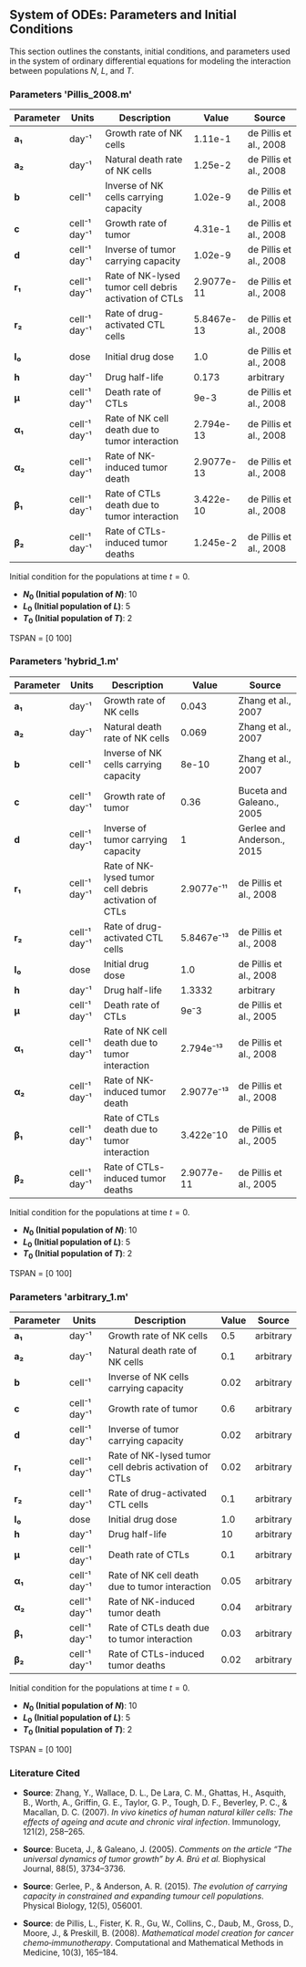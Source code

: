 ## System of ODEs: Parameters and Initial Conditions

This section outlines the constants, initial conditions, and parameters used in the system of ordinary differential equations for modeling the interaction between populations $N$, $L$, and $T$.

### Parameters 'Pillis_2008.m'
| **Parameter** | **Units**          | **Description**                                                   | **Value** | **Source**                                                                 |
|---------------|--------------------|-------------------------------------------------------------------|-----------------------------|---------------------------------------------------------------------------|
| **a₁**        | day⁻¹              | Growth rate of NK cells                                           | 1.11e-1                       | de Pillis et al., 2008                                                         |
| **a₂**        | day⁻¹              | Natural death rate of NK cells                                     | 1.25e-2                       | de Pillis et al., 2008                                                         |
| **b**         | cell⁻¹             | Inverse of NK cells carrying capacity                              | 1.02e-9                       | de Pillis et al., 2008                                                         |
| **c**         | cell⁻¹ day⁻¹      | Growth rate of tumor                                              | 4.31e-1                        | de Pillis et al., 2008                                                     |
| **d**         | cell⁻¹ day⁻¹      | Inverse of tumor carrying capacity                                 | 1.02e-9                           | de Pillis et al., 2008                                                   |
| **r₁**        | cell⁻¹ day⁻¹      | Rate of NK-lysed tumor cell debris activation of CTLs             | 2.9077e-11                  | de Pillis et al., 2008                                                     |
| **r₂**        | cell⁻¹ day⁻¹      | Rate of drug-activated CTL cells                                   | 5.8467e-13                  | de Pillis et al., 2008                                                     |
| **I₀**        | dose               | Initial drug dose                                                  | 1.0                         | de Pillis et al., 2008                                                     |
| **h**         | day⁻¹              | Drug half-life                                                     | 0.173                      | arbitrary                                                     |
| **μ**         | cell⁻¹ day⁻¹      | Death rate of CTLs                                                 | 9e-3                        | de Pillis et al., 2008                                                     |
| **α₁**        | cell⁻¹ day⁻¹      | Rate of NK cell death due to tumor interaction                     | 2.794e-13                   | de Pillis et al., 2008                                                     |
| **α₂**        | cell⁻¹ day⁻¹      | Rate of NK-induced tumor death                                     | 2.9077e-13                  | de Pillis et al., 2008                                                     |
| **β₁**        | cell⁻¹ day⁻¹      | Rate of CTLs death due to tumor interaction                        | 3.422e-10                   | de Pillis et al., 2008                                                     |
| **β₂**        | cell⁻¹ day⁻¹      | Rate of CTLs-induced tumor deaths                                  | 1.245e-2                  | de Pillis et al., 2008                                                     |

Initial condition for the populations at time $t = 0$.

- **$N_0$ (Initial population of $N$)**: 10
- **$L_0$ (Initial population of $L$)**: 5
- **$T_0$ (Initial population of $T$)**: 2

TSPAN = [0 100]

### Parameters 'hybrid_1.m'
| **Parameter** | **Units**          | **Description**                                                   | **Value** | **Source**                                                                 |
|---------------|--------------------|-------------------------------------------------------------------|-----------------------------|---------------------------------------------------------------------------|
| **a₁**        | day⁻¹              | Growth rate of NK cells                                           | 0.043                       | Zhang et al., 2007                                                         |
| **a₂**        | day⁻¹              | Natural death rate of NK cells                                     | 0.069                       | Zhang et al., 2007                                                         |
| **b**         | cell⁻¹             | Inverse of NK cells carrying capacity                              | 8e-10                       | Zhang et al., 2007                                                         |
| **c**         | cell⁻¹ day⁻¹      | Growth rate of tumor                                              | 0.36                        | Buceta and Galeano., 2005                                                     |
| **d**         | cell⁻¹ day⁻¹      | Inverse of tumor carrying capacity                                 | 1                           | Gerlee and Anderson., 2015                                                    |
| **r₁**        | cell⁻¹ day⁻¹      | Rate of NK-lysed tumor cell debris activation of CTLs             | 2.9077e⁻¹¹                  | de Pillis et al., 2008                                                      |
| **r₂**        | cell⁻¹ day⁻¹      | Rate of drug-activated CTL cells                                   | 5.8467e⁻¹³                  | de Pillis et al., 2008                                                     |
| **I₀**        | dose               | Initial drug dose                                                  | 1.0                         | de Pillis et al., 2008                                                     |
| **h**         | day⁻¹              | Drug half-life                                                     | 1.3332                      | arbitrary                                                     |
| **μ**         | cell⁻¹ day⁻¹      | Death rate of CTLs                                                 | 9e⁻3                        | de Pillis et al., 2005                                                     |
| **α₁**        | cell⁻¹ day⁻¹      | Rate of NK cell death due to tumor interaction                     | 2.794e⁻¹³                   | de Pillis et al., 2008                                                     |
| **α₂**        | cell⁻¹ day⁻¹      | Rate of NK-induced tumor death                                     | 2.9077e⁻¹³                  | de Pillis et al., 2008                                                     |
| **β₁**        | cell⁻¹ day⁻¹      | Rate of CTLs death due to tumor interaction                        | 3.422e⁻10                   | de Pillis et al., 2005                                                     |
| **β₂**        | cell⁻¹ day⁻¹      | Rate of CTLs-induced tumor deaths                                  | 2.9077e-11                  | de Pillis et al., 2005                                                     

Initial condition for the populations at time $t = 0$.

- **$N_0$ (Initial population of $N$)**: 10
- **$L_0$ (Initial population of $L$)**: 5
- **$T_0$ (Initial population of $T$)**: 2

TSPAN = [0 100]

### Parameters 'arbitrary_1.m'
| **Parameter** | **Units**          | **Description**                                                   | **Value** | **Source**                                                                 |
|---------------|--------------------|-------------------------------------------------------------------|-----------------------------|---------------------------------------------------------------------------|
| **a₁**        | day⁻¹              | Growth rate of NK cells                                           | 0.5                       | arbitrary                                                         |
| **a₂**        | day⁻¹              | Natural death rate of NK cells                                     | 0.1                       | arbitrary                                                         |
| **b**         | cell⁻¹             | Inverse of NK cells carrying capacity                              | 0.02                       | arbitrary                                                         |
| **c**         | cell⁻¹ day⁻¹      | Growth rate of tumor                                              | 0.6                        | arbitrary                                                    |
| **d**         | cell⁻¹ day⁻¹      | Inverse of tumor carrying capacity                                 | 0.02                           | arbitrary                                                   |
| **r₁**        | cell⁻¹ day⁻¹      | Rate of NK-lysed tumor cell debris activation of CTLs             | 0.02                  | arbitrary                                                     |
| **r₂**        | cell⁻¹ day⁻¹      | Rate of drug-activated CTL cells                                   | 0.1                 | arbitrary                                                  |
| **I₀**        | dose               | Initial drug dose                                                  | 1.0                         | arbitrary                                                   |
| **h**         | day⁻¹              | Drug half-life                                                     | 10                      | arbitrary                                                   |
| **μ**         | cell⁻¹ day⁻¹      | Death rate of CTLs                                                 | 0.1                        | arbitrary                                                  |
| **α₁**        | cell⁻¹ day⁻¹      | Rate of NK cell death due to tumor interaction                     | 0.05                   | arbitrary                                               |
| **α₂**        | cell⁻¹ day⁻¹      | Rate of NK-induced tumor death                                     | 0.04                  | arbitrary                                                   |
| **β₁**        | cell⁻¹ day⁻¹      | Rate of CTLs death due to tumor interaction                        | 0.03                   | arbitrary                                              |
| **β₂**        | cell⁻¹ day⁻¹      | Rate of CTLs-induced tumor deaths                                  | 0.02                  | arbitrary                                                   

Initial condition for the populations at time $t = 0$.

- **$N_0$ (Initial population of $N$)**: 10
- **$L_0$ (Initial population of $L$)**: 5
- **$T_0$ (Initial population of $T$)**: 2

TSPAN = [0 100]

### Literature Cited


- **Source**: Zhang, Y., Wallace, D. L., De Lara, C. M., Ghattas, H., Asquith, B., Worth, A., Griffin, G. E., Taylor, G. P., Tough, D. F., Beverley, P. C., & Macallan, D. C. (2007). *In vivo kinetics of human natural killer cells: The effects of ageing and acute and chronic viral infection*. Immunology, 121(2), 258–265. 

- **Source**: Buceta, J., & Galeano, J. (2005). *Comments on the article “The universal dynamics of tumor growth” by A. Brú et al.* Biophysical Journal, 88(5), 3734–3736. 

- **Source**: Gerlee, P., & Anderson, A. R. (2015). *The evolution of carrying capacity in constrained and expanding tumour cell populations*. Physical Biology, 12(5), 056001.

- **Source**: de Pillis, L., Fister, K. R., Gu, W., Collins, C., Daub, M., Gross, D., Moore, J., & Preskill, B. (2008). *Mathematical model creation for cancer chemo‐immunotherapy*. Computational and Mathematical Methods in Medicine, 10(3), 165–184.

